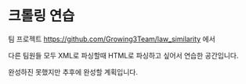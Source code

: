 # 크롤링 연습


팀 프로젝트 https://github.com/Growing3Team/law_similarity 에서 


다른 팀원들 모두 XML로 파싱할때 HTML로 파싱하고 싶어서 연습한 공간입니다.

완성하진 못했지만 추후에 완성할 계획입니다.
